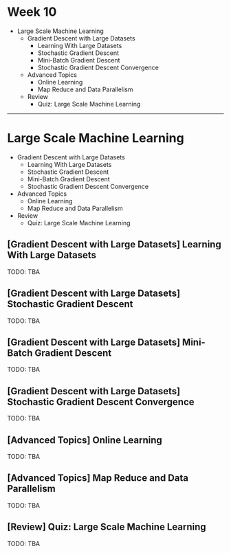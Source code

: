 Week 10
=======

- Large Scale Machine Learning
    - Gradient Descent with Large Datasets
        - Learning With Large Datasets
        - Stochastic Gradient Descent
        - Mini-Batch Gradient Descent
        - Stochastic Gradient Descent Convergence
    - Advanced Topics
        - Online Learning
        - Map Reduce and Data Parallelism
    - Review
        - Quiz: Large Scale Machine Learning

--------------------------------------------------------------------------------

Large Scale Machine Learning
============================

- Gradient Descent with Large Datasets
    - Learning With Large Datasets
    - Stochastic Gradient Descent
    - Mini-Batch Gradient Descent
    - Stochastic Gradient Descent Convergence
- Advanced Topics
    - Online Learning
    - Map Reduce and Data Parallelism
- Review
    - Quiz: Large Scale Machine Learning

\[Gradient Descent with Large Datasets] Learning With Large Datasets
--------------------------------------------------------------------

TODO: TBA

\[Gradient Descent with Large Datasets] Stochastic Gradient Descent
-------------------------------------------------------------------

TODO: TBA

\[Gradient Descent with Large Datasets] Mini-Batch Gradient Descent
-------------------------------------------------------------------

TODO: TBA

\[Gradient Descent with Large Datasets] Stochastic Gradient Descent Convergence
-------------------------------------------------------------------------------

TODO: TBA

\[Advanced Topics] Online Learning
----------------------------------

TODO: TBA

\[Advanced Topics] Map Reduce and Data Parallelism
--------------------------------------------------

TODO: TBA

\[Review] Quiz: Large Scale Machine Learning
--------------------------------------------

TODO: TBA

